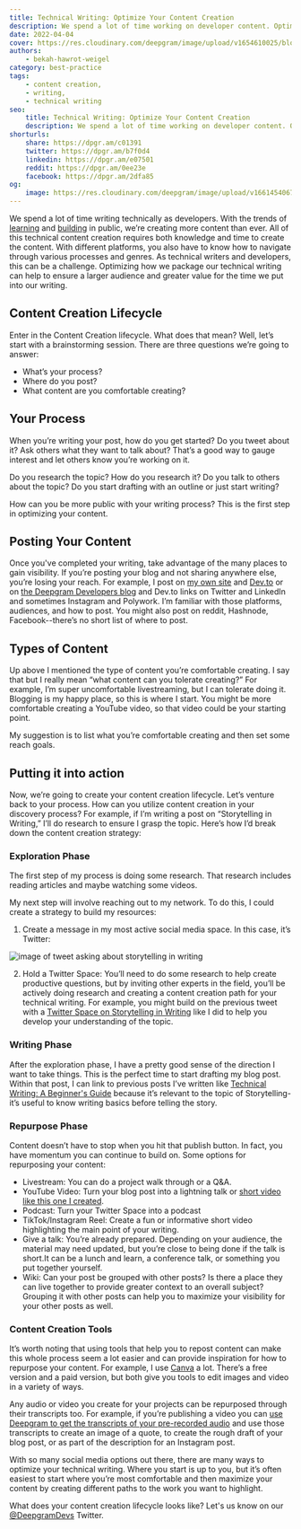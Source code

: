 ```yaml
---
title: Technical Writing: Optimize Your Content Creation
description: We spend a lot of time working on developer content. Optimizing your writing by creating a content creation life cycle can help to ensure a larger audience and greater value for the time you put into your writing.
date: 2022-04-04
cover: https://res.cloudinary.com/deepgram/image/upload/v1654610025/blog/2022/04/optimizing-your-content/sharing-your-technical-blog-posts%402x.jpg
authors:
    - bekah-hawrot-weigel
category: best-practice
tags:
    - content creation,
    - writing,
    - technical writing
seo:
    title: Technical Writing: Optimize Your Content Creation
    description: We spend a lot of time working on developer content. Optimizing your writing by creating a content creation life cycle can help to ensure a larger audience and greater value for the time you put into your writing.
shorturls:
    share: https://dpgr.am/c01391
    twitter: https://dpgr.am/b7f0d4
    linkedin: https://dpgr.am/e07501
    reddit: https://dpgr.am/0ee23e
    facebook: https://dpgr.am/2dfa85
og:
    image: https://res.cloudinary.com/deepgram/image/upload/v1661454067/blog/optimizing-your-content/ograph.png
---
```


We spend a lot of time writing technically as developers. With the trends of [learning](https://swyx.io/learn-in-public) and [building](https://www.ceros.com/inspire/originals/building-in-public/) in public, we’re creating more content than ever. All of this technical content creation requires both knowledge and time to create the content. With different platforms, you also have to know how to navigate through various processes and genres. As technical writers and developers, this can be a challenge. Optimizing how we package our technical writing can help to ensure a larger audience and greater value for the time we put into our writing.

## Content Creation Lifecycle

Enter in the Content Creation lifecycle. What does that mean? Well, let’s start with a brainstorming session. There are three questions we’re going to answer:

*   What’s your process?
*   Where do you post?
*   What content are you comfortable creating?

## Your Process

When you’re writing your post, how do you get started? Do you tweet about it? Ask others what they want to talk about? That’s a good way to gauge interest and let others know you’re working on it.

Do you research the topic? How do you research it? Do you talk to others about the topic? Do you start drafting with an outline or just start writing?

How can you be more public with your writing process? This is the first step in optimizing your content.

## Posting Your Content

Once you've completed your writing, take advantage of the many places to gain visibility. If you’re posting your blog and not sharing anywhere else, you’re losing your reach. For example, I post on [my own site](https://bekahhw.github.io/) and [Dev.to](https://dev.to/bekahhw) or on [the Deepgram Developers blog](https://developers.deepgram.com/blog/) and Dev.to links on Twitter and LinkedIn and sometimes Instagram and Polywork. I’m familiar with those platforms, audiences, and how to post. You might also post on reddit, Hashnode, Facebook--there’s no short list of where to post.

## Types of Content

Up above I mentioned the type of content you’re comfortable creating. I say that but I really mean “what content can you tolerate creating?” For example, I’m super uncomfortable livestreaming, but I can tolerate doing it. Blogging is my happy place, so this is where I start. You might be more comfortable creating a YouTube video, so that video could be your starting point.

My suggestion is to list what you’re comfortable creating and then set some reach goals.

## Putting it into action

Now, we’re going to create your content creation lifecycle. Let’s venture back to your process. How can you utilize content creation in your discovery process? For example, if I’m writing a post on “Storytelling in Writing,” I’ll do research to ensure I grasp the topic. Here’s how I’d break down the content creation strategy:

### Exploration Phase

The first step of my process is doing some research. That research includes reading articles and maybe watching some videos.

My next step will involve reaching out to my network. To do this, I could create a strategy to build my resources:

1.  Create a message in my most active social media space. In this case, it’s Twitter:

![image of tweet asking about storytelling in writing](https://res.cloudinary.com/deepgram/image/upload/v1654610029/blog/2022/04/optimizing-your-content/tweet.png)

2.  Hold a Twitter Space: You’ll need to do some research to help create productive questions, but by inviting other experts in the field, you’ll be actively doing research and creating a content creation path for your technical writing. For example, you might build on the previous tweet with a [Twitter Space on Storytelling in Writing](https://twitter.com/DeepgramDevs/status/1508871335971278852?s=20\&t=J4iC2JD-azMXNDk1rWr4ZA) like I did to help you develop your understanding of the topic.

### Writing Phase

After the exploration phase, I have a pretty good sense of the direction I want to take things. This is the perfect time to start drafting my blog post. Within that post, I can link to previous posts I’ve written like [Technical Writing: A Beginner's Guide](https://developers.deepgram.com/blog/2022/03/technical-writing-a-beginners-guide/) because it’s relevant to the topic of Storytelling-it’s useful to know writing basics before telling the story.

### Repurpose Phase

Content doesn’t have to stop when you hit that publish button. In fact, you have momentum you can continue to build on. Some options for repurposing your content:

*   Livestream: You can do a project walk through or a Q\&A.
*   YouTube Video: Turn your blog post into a lightning talk or [short video like this one I created](https://www.youtube.com/shorts/aqtX-xAL4gc).
*   Podcast: Turn your Twitter Space into a podcast
*   TikTok/Instagram Reel: Create a fun or informative short video highlighting the main point of your writing.
*   Give a talk: You’re already prepared. Depending on your audience, the material may need updated, but you’re close to being done if the talk is short.It can be a lunch and learn, a conference talk, or something you put together yourself.
*   Wiki: Can your post be grouped with other posts? Is there a place they can live together to provide greater context to an overall subject? Grouping it with other posts can help you to maximize your visibility for your other posts as well.

### Content Creation Tools

It’s worth noting that using tools that help you to repost content can make this whole process seem a lot easier and can provide inspiration for how to repurpose your content. For example, I use [Canva](https://www.canva.com/) a lot. There’s a free version and a paid version, but both give you tools to edit images and video in a variety of ways.

Any audio or video you create for your projects can be repurposed through their transcripts too. For example, if you’re publishing a video you can [use Deepgram to get the transcripts of your pre-recorded audio](https://developers.deepgram.com/documentation/getting-started/prerecorded/) and use those transcripts to create an image of a quote, to create the rough draft of your blog post, or as part of the description for an Instagram post.

With so many social media options out there, there are many ways to optimize your technical writing. Where you start is up to you, but it’s often easiest to start where you’re most comfortable and then maximize your content by creating different paths to the work you want to highlight.

What does your content creation lifecycle looks like? Let's us know on our [@DeepgramDevs](https://twitter.com/DeepgramDevs) Twitter.

